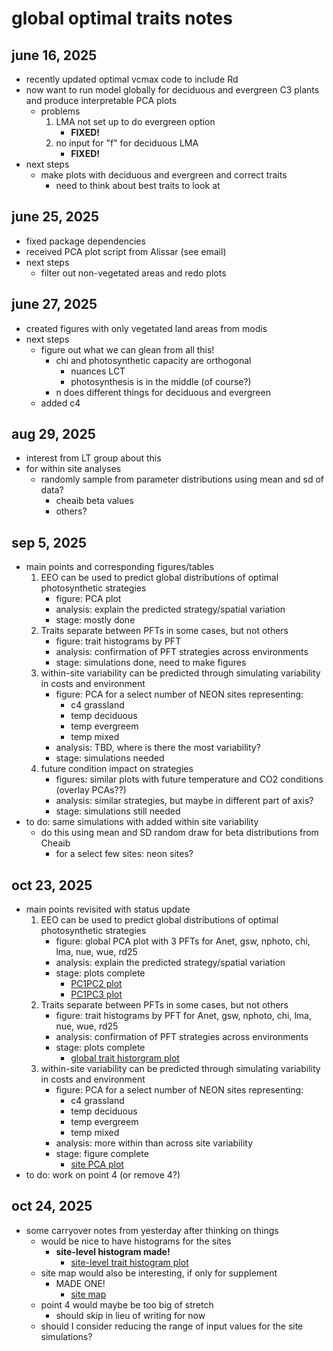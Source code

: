 # global optimal traits notes

## june 16, 2025
- recently updated optimal vcmax code to include Rd
- now want to run model globally for deciduous and evergreen C3 plants and produce
interpretable PCA plots
	- problems
		1. LMA not set up to do evergreen option
			- **FIXED!**
		2. no input for "f" for deciduous LMA
			- **FIXED!**
- next steps
	- make plots with deciduous and evergreen and correct traits
		- need to think about best traits to look at

## june 25, 2025
- fixed package dependencies
- received PCA plot script from Alissar (see email)
- next steps
	- filter out non-vegetated areas and redo plots
	
## june 27, 2025
- created figures with only vegetated land areas from modis
- next steps
	- figure out what we can glean from all this!
		- chi and photosynthetic capacity are orthogonal
			- nuances LCT
			- photosynthesis is in the middle (of course?)
		- n does different things for deciduous and evergreen
	- added c4

## aug 29, 2025
- interest from LT group about this
- for within site analyses
	- randomly sample from parameter distributions using mean and sd of data?
		- cheaib beta values
		- others?

## sep 5, 2025
- main points and corresponding figures/tables
	1. EEO can be used to predict global distributions of optimal photosynthetic strategies
		- figure: PCA plot
		- analysis: explain the predicted strategy/spatial variation
		- stage: mostly done
	2. Traits separate between PFTs in some cases, but not others
		- figure: trait histograms by PFT
		- analysis: confirmation of PFT strategies across environments
		- stage: simulations done, need to make figures
	3. within-site variability can be predicted through simulating variability in costs and environment
		- figure: PCA for a select number of NEON sites representing:
			- c4 grassland
			- temp deciduous
			- temp evergreem
			- temp mixed
		- analysis: TBD, where is there the most variability?
		- stage: simulations needed
	4. future condition impact on strategies
		- figures: similar plots with future temperature and CO2 conditions (overlay PCAs??)
		- analysis: similar strategies, but maybe in different part of axis?
		- stage: simulations still needed
- to do: same simulations with added within site variability
	- do this using mean and SD random draw for beta distributions from Cheaib
		- for a select few sites: neon sites?

## oct 23, 2025
- main points revisited with status update
	1. EEO can be used to predict global distributions of optimal photosynthetic strategies
		- figure: global PCA plot with 3 PFTs for Anet, gsw, nphoto, chi, lma, nue, wue, rd25
		- analysis: explain the predicted strategy/spatial variation
		- stage: plots complete
			- [PC1PC2 plot](results/plots/global_optimal_traits_all_pca_plot_PC1PC2.jpeg)
			- [PC1PC3 plot](global_optimal_traits_all_pca_plot_PC1PC3.jpeg)
	2. Traits separate between PFTs in some cases, but not others
		- figure: trait histograms by PFT for Anet, gsw, nphoto, chi, lma, nue, wue, rd25
		- analysis: confirmation of PFT strategies across environments
		- stage: plots complete
			- [global trait historgram plot](results/plots/global_optimal_traits_hist_all.jpeg)
	3. within-site variability can be predicted through simulating variability in costs and environment
		- figure: PCA for a select number of NEON sites representing:
			- c4 grassland
			- temp deciduous
			- temp evergreem
			- temp mixed
		- analysis: more within than across site variability
		- stage: figure complete
			- [site PCA plot](results/plots/global_optimal_traits_sites_pca_plot_PC1PC2.jpeg)
- to do: work on point 4 (or remove 4?)

## oct 24, 2025
- some carryover notes from yesterday after thinking on things
	- would be nice to have histograms for the sites
		- **site-level histogram made!**
			- [site-level trait histogram plot](results/plots/global_optimal_traits_hist_sites.jpeg)
	- site map would also be interesting, if only for supplement
		- MADE ONE!
			- [site map](results/plots/global_optimal_traits_site_map.jpeg)
	- point 4 would maybe be too big of stretch
		- should skip in lieu of writing for now
	- should I consider reducing the range of input values for the site simulations?













	